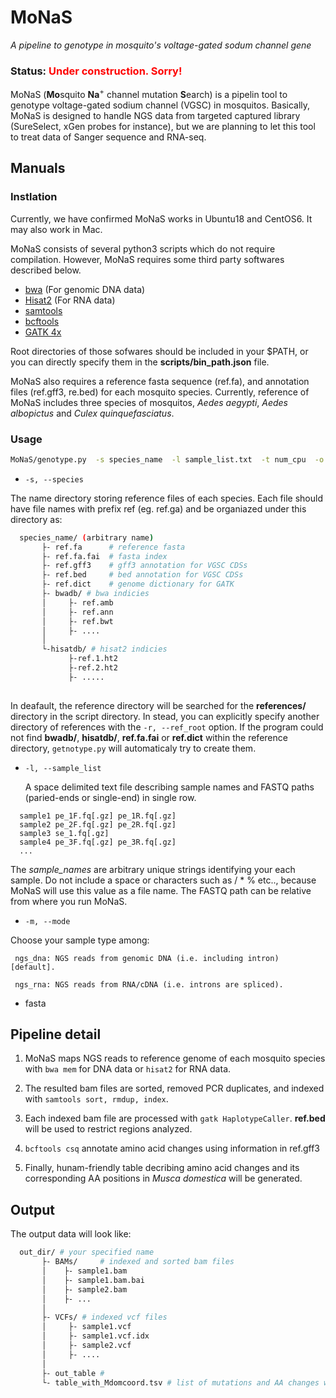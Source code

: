 
MoNaS 
======
*A pipeline to genotype in mosquito's voltage-gated sodum channel gene*
### Status: <font color="Red">Under construction. Sorry!</font>

MoNaS (**Mo**squito **Na**<sup>+</sup> channel mutation **S**earch) is a pipelin tool to genotype
voltage-gated sodium channel (VGSC) in mosquitos.
 Basically, MoNaS is designed to
handle NGS data from targeted captured library (SureSelect, xGen probes for instance), but we are planning to let this
tool to treat data of Sanger sequence and RNA-seq.

Manuals
-------

### Instlation

Currently, we have confirmed MoNaS works in Ubuntu18 and CentOS6. It may also work in Mac. 

MoNaS consists of several python3 scripts which do not require compilation.
However, MoNaS requires some third party softwares described below.
- [bwa](https://github.com/lh3/bwa) (For genomic DNA data)
- [Hisat2](https://ccb.jhu.edu/software/hisat2/index.shtml) (For RNA data)
- [samtools](http://www.htslib.org/)
- [bcftools](http://www.htslib.org/)
- [GATK 4x](https://software.broadinstitute.org/gatk/)

Root directories of those sofwares should be included in your $PATH, or you can directly
specify them in the **scripts/bin_path.json** file.

MoNaS also requires a reference fasta sequence (ref.fa), and annotation files (ref.gff3, re.bed) 
for each mosquito species. Currently, reference of MoNaS includes three species of mosquitos, *Aedes aegypti*, 
*Aedes albopictus* and *Culex quinquefasciatus*. 

### Usage

```bash
MoNaS/genotype.py  -s species_name  -l sample_list.txt  -t num_cpu  -o out_dir
```
- `-s, --species`
  
The name directory storing reference files of each species. Each file should have file names with prefix ref (eg. ref.ga) and be
organiazed under this directory as:

```bash
  species_name/ (arbitrary name)
       ├- ref.fa      # reference fasta
       ├- ref.fa.fai  # fasta index
       ├- ref.gff3    # gff3 annotation for VGSC CDSs
       ├- ref.bed     # bed annotation for VGSC CDSs
       ├- ref.dict    # genome dictionary for GATK
       ├- bwadb/ # bwa indicies
       │     ├- ref.amb
       │     ├- ref.ann
       │     ├- ref.bwt
       │     ├- ....
       │     
       └-hisatdb/ # hisat2 indicies
             ├-ref.1.ht2
             ├-ref.2.ht2
             ├- .....
             
```
In deafault, the reference directory will be searched for the **references/** directory in the script directory. In stead, 
you can explicitly specify another directory of references with the `-r, --ref_root` option. If the program could not find
**bwadb/**, **hisatdb/**, **ref.fa.fai** or **ref.dict** within the reference directory, `getnotype.py` will automaticaly 
try to create them.


- `-l, --sample_list`

  A space delimited text file describing sample names and FASTQ paths (paried-ends or single-end) in single row.

```
  sample1 pe_1F.fq[.gz] pe_1R.fq[.gz]
  sample2 pe_2F.fq[.gz] pe_2R.fq[.gz]
  sample3 se_1.fq[.gz]
  sample4 pe_3F.fq[.gz] pe_3R.fq[.gz]
  ...            
```

The *sample_names* are arbitrary unique strings identifying your each sample. Do not include a space or characters such as / * \% etc.., because MoNaS will use this value as a file name. The FASTQ path can be relative from where you run MoNaS.

- `-m, --mode`

Choose your sample type among:

     ngs_dna: NGS reads from genomic DNA (i.e. including intron) [default].
 
     ngs_rna: NGS reads from RNA/cDNA (i.e. introns are spliced).

- fasta



Pipeline detail
--------------

1. MoNaS maps NGS reads to reference genome of each mosquito species with `bwa mem` for DNA data or `hisat2` for RNA data.

1. The resulted bam files are sorted, removed PCR duplicates, and indexed with `samtools sort, rmdup, index`. 

1. Each indexed bam file are processed with `gatk HaplotypeCaller`. **ref.bed** will be used to restrict regions analyzed.  

1. `bcftools csq` annotate amino acid changes using information in ref.gff3

1. Finally, hunam-friendly table decribing amino acid changes and its corresponding AA positions in *Musca domestica* will be
generated.

Output
------
The output data will look like:

```bash
  out_dir/ # your specified name
       ├- BAMs/     # indexed and sorted bam files
       │    ├- sample1.bam
       │    ├- sample1.bam.bai
       │    ├- sample2.bam
       │    ├- ...
       │
       ├- VCFs/ # indexed vcf files
       │     ├- sample1.vcf
       │     ├- sample1.vcf.idx
       │     ├- sample2.vcf
       │     ├- ....
       │     
       ├- out_table # 
       └- table_with_Mdomcoord.tsv # list of mutations and AA changes with M. domestica AA number
            
```

